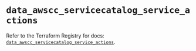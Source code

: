 # `data_awscc_servicecatalog_service_actions`

Refer to the Terraform Registry for docs: [`data_awscc_servicecatalog_service_actions`](https://registry.terraform.io/providers/hashicorp/awscc/0.70.0/docs/data-sources/servicecatalog_service_actions).
